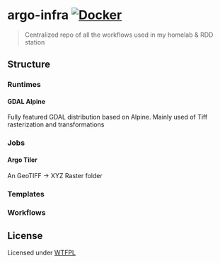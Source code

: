 # argo-infra [![Docker](https://github.com/iomonad/argo-infra/actions/workflows/docker-publish.yml/badge.svg)](https://github.com/iomonad/argo-infra/actions/workflows/docker-publish.yml)

> Centralized repo of all the workflows used in my homelab & RDD station

## Structure 

### Runtimes

#### GDAL Alpine

Fully featured GDAL distribution based on Alpine. Mainly used of Tiff rasterization
and transformations

### Jobs

#### Argo Tiler

An GeoTIFF -> XYZ Raster folder

### Templates

### Workflows

## License

Licensed under [WTFPL](http://www.wtfpl.net/)
